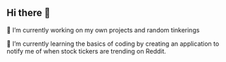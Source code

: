 ## Hi there 👋

🔭 I’m currently working on my own projects and random tinkerings

🌱 I’m currently learning the basics of coding by creating an application to notify me of when stock tickers are trending on Reddit. 

<!--
**cmdr-smallchange/cmdr-smallchange** is a ✨ _special_ ✨ repository because its `README.md` (this file) appears on your GitHub profile.

Here are some ideas to get you started:

- 🔭 I’m currently working on my own projects and random tinkerings 
- 🌱 I’m currently learning the basics of coding by creating an application to notify me of when stock tickers are trending on Reddit. 

-->
